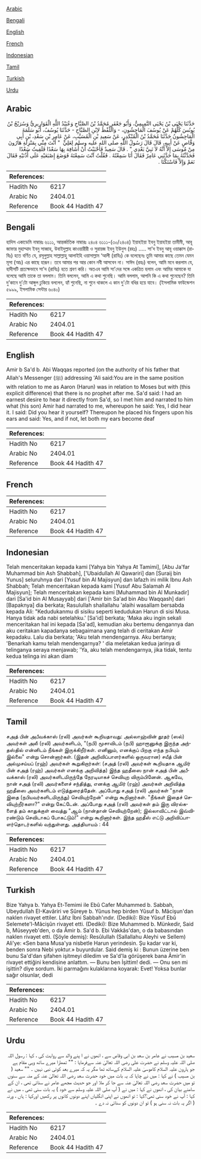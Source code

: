 [Arabic](#arabic)

[Bengali](#bengali)

[English](#english)

[French](#french)

[Indonesian](#indonesian)

[Tamil](#tamil)

[Turkish](#turkish)

[Urdu](#urdu)

## Arabic


<div dir="rtl" lang="ar" style={{fontSize:'larger',backgroundColor:'#f8f9fa',padding:20}}>
حَدَّثَنَا يَحْيَى بْنُ يَحْيَى التَّمِيمِيُّ، وَأَبُو جَعْفَرٍ مُحَمَّدُ بْنُ الصَّبَّاحِ وَعُبَيْدُ اللَّهِ الْقَوَارِيرِيُّ وَسُرَيْجُ بْنُ يُونُسَ كُلُّهُمْ عَنْ يُوسُفَ الْمَاجِشُونِ، - وَاللَّفْظُ لاِبْنِ الصَّبَّاحِ - حَدَّثَنَا يُوسُفُ، أَبُو سَلَمَةَ الْمَاجِشُونُ حَدَّثَنَا مُحَمَّدُ بْنُ الْمُنْكَدِرِ، عَنْ سَعِيدِ بْنِ الْمُسَيَّبِ، عَنْ عَامِرِ بْنِ سَعْدِ، بْنِ أَبِي وَقَّاصٍ عَنْ أَبِيهِ، قَالَ قَالَ رَسُولُ اللَّهِ صلى الله عليه وسلم لِعَلِيٍّ ‏ "‏ أَنْتَ مِنِّي بِمَنْزِلَةِ هَارُونَ مِنْ مُوسَى إِلاَّ أَنَّهُ لاَ نَبِيَّ بَعْدِي ‏"‏ ‏.‏ قَالَ سَعِيدٌ فَأَحْبَبْتُ أَنْ أُشَافِهَ بِهَا سَعْدًا فَلَقِيتُ سَعْدًا فَحَدَّثْتُهُ بِمَا حَدَّثَنِي عَامِرٌ فَقَالَ أَنَا سَمِعْتُهُ ‏.‏ فَقُلْتُ آنْتَ سَمِعْتَهُ فَوَضَعَ إِصْبَعَيْهِ عَلَى أُذُنَيْهِ فَقَالَ نَعَمْ وَإِلاَّ فَاسْتَكَّتَا ‏.‏
</div>
<div style={{backgroundColor:'#f8f9fa',padding:20, marginBottom: 10}}><table> <thead> <tr> <th>References:</th> <th></th> </tr> </thead> <tbody><tr><td>Hadith No</td><td>6217</td></tr><tr><td>Arabic No</td><td>2404.01</td></tr><tr><td>Reference</td><td>Book 44 Hadith 47</td></tr></tbody></table></div>

## Bengali


<div dir="ltr" lang="bn" style={{fontSize:'larger',backgroundColor:'#f8f9fa',padding:20}}>
হাদিস একাডেমি নাম্বারঃ ৬১১১, আন্তর্জাতিক নাম্বারঃ ২৪০৪ ৬১১১-(৩০/২৪০৪) ইয়াহইয়া ইবনু ইয়াহইয়া তামীমী, আবূ জাফার মুহাম্মাদ ইবনু সাব্বাহ, উবাইদুল্লাহ কাওয়ারীরী ও সুরায়জ ইবনু ইউনুস (রহঃ) ..... সা'দ ইবনু আবূ ওয়াক্কাস (রাযিঃ) হতে বর্ণিত যে, রসূলুল্লাহ সাল্লাল্লাহু আলাইহি ওয়াসাল্লাম ‘আলী (রাযিঃ) কে বলেছেনঃ তুমি আমার কাছে তেমন যেমন মূসা (আঃ) এর কাছে হারূন। তবে আমার পর আর কোন নবী আসবেন না। সাঈদ (রহঃ) বলেন, আমি মনে করলাম যে, হাদীসটি প্রত্যক্ষভাবে সা'দ (রাযিঃ) হতে শ্রবণ করি। অতএব আমি সা'দের সঙ্গে একত্রিত হলাম এবং আমির আমাকে যা বলেছে আমি তাকে তা বললাম। তিনি বললেন, আমি এ কথা শুনেছি। আমি বললাম, আপনি কি এ কথা শুনেছেন? তিনি দু’কানে দু’টো আঙ্গুল ঢুকিয়ে বললেন, হ্যাঁ শুনেছি, না শুনে থাকলে এ কান দু'টো বধির হয়ে যাবে। (ইসলামিক ফাউন্ডেশন ৫৯৯৯, ইসলামিক সেন্টার ৬০৪০)
</div>
<div style={{backgroundColor:'#f8f9fa',padding:20, marginBottom: 10}}><table> <thead> <tr> <th>References:</th> <th></th> </tr> </thead> <tbody><tr><td>Hadith No</td><td>6217</td></tr><tr><td>Arabic No</td><td>2404.01</td></tr><tr><td>Reference</td><td>Book 44 Hadith 47</td></tr></tbody></table></div>

## English


<div dir="ltr" lang="en" style={{fontSize:'larger',backgroundColor:'#f8f9fa',padding:20}}>
Amir b Sa'd b. Abi Waqqas reported (on the authority of his father that Allah's Messenger (ﷺ) addressing 'Ali said:You are in the same position with relation to me as Aaron (Harun) was in relation to Moses but with (this explicit difference) that there is no prophet after me. Sa'd said: I had an earnest desire to hear it directly from Sa'd, so I met him and narrated to him what (his son) Amir had narrated to me, whereupon he said: Yes, I did hear it. I said: Did you hear it yourself? Thereupon he placed his fingers upon his ears and said: Yes, and if not, let both my ears become deaf
</div>
<div style={{backgroundColor:'#f8f9fa',padding:20, marginBottom: 10}}><table> <thead> <tr> <th>References:</th> <th></th> </tr> </thead> <tbody><tr><td>Hadith No</td><td>6217</td></tr><tr><td>Arabic No</td><td>2404.01</td></tr><tr><td>Reference</td><td>Book 44 Hadith 47</td></tr></tbody></table></div>

## French


<div dir="ltr" lang="fr" style={{fontSize:'larger',backgroundColor:'#f8f9fa',padding:20}}>

</div>
<div style={{backgroundColor:'#f8f9fa',padding:20, marginBottom: 10}}><table> <thead> <tr> <th>References:</th> <th></th> </tr> </thead> <tbody><tr><td>Hadith No</td><td>6217</td></tr><tr><td>Arabic No</td><td>2404.01</td></tr><tr><td>Reference</td><td>Book 44 Hadith 47</td></tr></tbody></table></div>

## Indonesian


<div dir="ltr" lang="id" style={{fontSize:'larger',backgroundColor:'#f8f9fa',padding:20}}>
Telah menceritakan kepada kami [Yahya bin Yahya At Tamimi], [Abu Ja'far Muhammad bin Ash Shabbah], ['Ubaidullah Al Qawariri] dan [Suraij bin Yunus] seluruhnya dari [Yusuf bin Al Majisyun] dan lafazh ini milik Ibnu Ash Shabbah; Telah menceritakan kepada kami [Yusuf Abu Salamah Al Majisyun]; Telah menceritakan kepada kami [Muhammad bin Al Munkadir] dari [Sa'id bin Al Musayyab] dari ['Amir bin Sa'ad bin Abu Waqqash] dari [Bapaknya] dia berkata; Rasulullah shallallahu 'alaihi wasallam bersabda kepada Ali: "Kedudukanmu di sisiku seperti kedudukan Harun di sisi Musa. Hanya tidak ada nabi setelahku.' [Sa'id] berkata; 'Maka aku ingin sekali menceritakan hal ini kepada [Sa'ad], kemudian aku bertemu dengannya dan aku ceritakan kapadanya sebagaimana yang telah di ceritakan Amir kepadaku. Lalu dia berkata; 'Aku telah mendengarnya. Aku bertanya; 'Benarkah kamu telah mendengarnya? ' dia meletakan kedua jarinya di telinganya seraya menjawab; 'Ya, aku telah mendengarnya, jika tidak, tentu kedua telinga ini akan diam
</div>
<div style={{backgroundColor:'#f8f9fa',padding:20, marginBottom: 10}}><table> <thead> <tr> <th>References:</th> <th></th> </tr> </thead> <tbody><tr><td>Hadith No</td><td>6217</td></tr><tr><td>Arabic No</td><td>2404.01</td></tr><tr><td>Reference</td><td>Book 44 Hadith 47</td></tr></tbody></table></div>

## Tamil


<div dir="ltr" lang="ta" style={{fontSize:'larger',backgroundColor:'#f8f9fa',padding:20}}>
சஅத் பின் அபீவக்காஸ் (ரலி) அவர்கள் கூறியதாவது: அல்லாஹ்வின் தூதர் (ஸல்) அவர்கள் அலீ (ரலி) அவர்களிடம், "(நபி) மூசாவிடம் (நபி) ஹாரூனுக்கு இருந்த அந்தஸ்தில் என்னிடம் நீங்கள் இருக்கிறீர்கள். எனினும், எனக்குப் பிறகு எந்த நபியும் இல்லை" என்று சொன்னார்கள். (இதன் அறிவிப்பாளர்களில் ஒருவரான) சயீத் பின் அல்முசய்யப் (ரஹ்) அவர்கள் கூறுகிறார்கள்: (சஅத் (ரலி) அவர்கள் கூறியதாக ஆமிர் பின் சஅத் (ரஹ்) அவர்கள் எனக்கு அறிவித்த) இந்த ஹதீஸை நான் சஅத் பின் அபீவக்காஸ் (ரலி) அவர்களிடமிருந்தே நேரடியாகச் செவியுற விரும்பினேன். ஆகவே, நான் சஅத் (ரலி) அவர்களைச் சந்தித்து, எனக்கு ஆமிர் (ரஹ்) அவர்கள் அறிவித்த ஹதீஸை அவர்களிடம் எடுத்துரைத்தேன். அப்போது சஅத் (ரலி) அவர்கள் "நான் இதை (நபியவர்களிடமிருந்து) செவியுற்றேன்" என்று கூறினார்கள். "நீங்கள் இதைச் செவியுற்றீர்களா?" என்று கேட்டேன். அப்போது சஅத் (ரலி) அவர்கள் தம் இரு விரல்களைத் தம் காதுக்குள் வைத்து "ஆம் (நான்தான் செவியுற்றேன்); இல்லாவிட்டால் இவ்விரண்டும் செவிடாகப் போகட்டும்!" என்று கூறினார்கள். இந்த ஹதீஸ் எட்டு அறிவிப்பாளர்தொடர்களில் வந்துள்ளது. அத்தியாயம் : 44
</div>
<div style={{backgroundColor:'#f8f9fa',padding:20, marginBottom: 10}}><table> <thead> <tr> <th>References:</th> <th></th> </tr> </thead> <tbody><tr><td>Hadith No</td><td>6217</td></tr><tr><td>Arabic No</td><td>2404.01</td></tr><tr><td>Reference</td><td>Book 44 Hadith 47</td></tr></tbody></table></div>

## Turkish


<div dir="ltr" lang="tr" style={{fontSize:'larger',backgroundColor:'#f8f9fa',padding:20}}>
Bize Yahya b. Yahya Et-Temimi ile Ebû Cafer Muhammed b. Sabbah, Ubeydullah EI-Kavâriri ve Sûreye b. Yûnus hep birden Yûsuf b. Mâcişun'dan naklen rivayet ettiler. Lâfız İbni Sabbah'ındır. (Dediki): Bize Yûsuf Ebû Selemete'l-Mâcişûn rivayet etti. (Dediki): Bize Muhammed b. Münkedir, Said b, Müseyyeb'den, o da Âmir b. Sa'd b. Ebi Vakkâs'dan, o da babasından naklen rivayet etti. (Şöyle demiş): Resûlullah (Sallallahu Aleyhi ve Sellem) Ali'ye: «Sen bana Musa'ya nisbetle Harun yerindesin. Şu kadar var ki, benden sonra Nebi yoktur.» buyurdular. Said demiş ki : Bunun üzerine ben bunu Sa'd'dan şifahen işitmeyi diledim ve Sa'd'la görüşerek bana Âmir'in rivayet ettiğini kendisine anlattım. — Bunu ben İşittim! dedi. — Onu sen mi işittin? diye sordum. İki parmağını kulaklarına koyarak: Evet! Yoksa bunlar sağır olsunlar, dedi
</div>
<div style={{backgroundColor:'#f8f9fa',padding:20, marginBottom: 10}}><table> <thead> <tr> <th>References:</th> <th></th> </tr> </thead> <tbody><tr><td>Hadith No</td><td>6217</td></tr><tr><td>Arabic No</td><td>2404.01</td></tr><tr><td>Reference</td><td>Book 44 Hadith 47</td></tr></tbody></table></div>

## Urdu


<div dir="rtl" lang="ur" style={{fontSize:'larger',backgroundColor:'#f8f9fa',padding:20}}>
سعید بن مسیب نے عامر بن سعد بن ابی وقاص سے ، انھوں نے ا پنے والد سے روایت کی ، کہا : رسول اللہ صلی اللہ علیہ وسلم نے حضرت علی رضی اللہ تعالیٰ عنہ سےفرمایا : "" تمھارا میرے ساتھ وہی مقام ہے جو ہارون علیہ السلام کاموسیٰ علیہ السلام کےساتھ تھا مگر یہ کہ میرے بعد کوئی نبی نہیں ۔ "" سعید ( بن مسیب ) نے کہا : میں نے چاہا کہ یہ بات میں خود حضرت سعد رضی اللہ تعالیٰ عنہ کے منہ سے سنوں تو میں حضرت سعد رضی اللہ تعالیٰ عنہ سے جا کر ملا اور جو حدیث مجھے عامر نے سنائی تھی ، ان کے سامنے بیان کی ، انھوں نے کہا : میں نے ( آپ صلی اللہ علیہ وسلم سے خود ) یہ بات سنی تھی ، میں نے کہا : آپ نے خود سنی تھی؟کہا : تو انھوں نے اپنی انگلیاں اپنے دونوں کانوں پر رکھیں اورکہا : ہاں ، ورنہ ( اگر یہ بات نہ سنی ہو ) تو ان دونوں کو سنائی نہ دے ۔
</div>
<div style={{backgroundColor:'#f8f9fa',padding:20, marginBottom: 10}}><table> <thead> <tr> <th>References:</th> <th></th> </tr> </thead> <tbody><tr><td>Hadith No</td><td>6217</td></tr><tr><td>Arabic No</td><td>2404.01</td></tr><tr><td>Reference</td><td>Book 44 Hadith 47</td></tr></tbody></table></div>